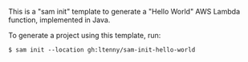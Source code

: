 This is a "sam init" template to generate a "Hello World" AWS Lambda function, implemented in Java.

To generate a project using this template, run:

```
$ sam init --location gh:ltenny/sam-init-hello-world
```